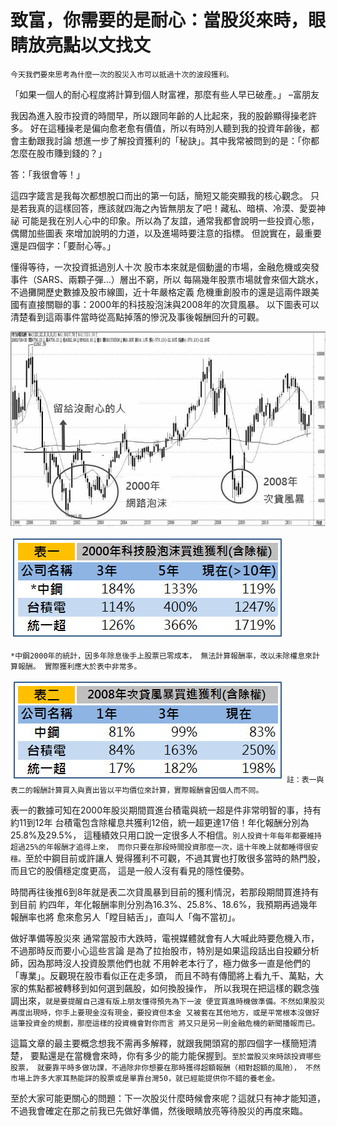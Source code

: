 # 致富，你需要的是耐心：當股災來時，眼睛放亮點以文找文

 `今天我們要來思考為什麼一次的股災入市可以抵過十次的波段獲利。`
 
 
 「如果一個人的耐心程度將計算到個人財富裡，那麼有些人早已破產。」 –富朋友

我因為進入股市投資的時間早，所以跟同年齡的人比起來，我的股齡顯得操老許多。
好在這種操老是偏向愈老愈有價值，所以有時別人聽到我的投資年齡後，都會主動跟我討論
想進一步了解投資獲利的「秘訣」。其中我常被問到的是：「你都怎麼在股市賺到錢的？」

答：「我很會等！」

這四字箴言是我每次都想脫口而出的第一句話，簡短又能突顯我的核心觀念。
只是若我真的這樣回答，應該就四海之內皆無朋友了吧！藏私、暗槓、冷漠、愛耍神祕
可能是我在別人心中的印象。所以為了友誼，通常我都會說明一些投資心態，偶爾加些圖表
來增加說明的力道，以及進場時要注意的指標。
但說實在，最重要還是四個字：「要耐心等。」


  懂得等待，一次投資抵過別人十次
股市本來就是個動盪的市場，金融危機或突發事件（SARS、兩顆子彈…）層出不窮，所以
每隔幾年股票市場就會來個大跳水，不過攤開歷史數據及股市線圖，近十年嚴格定義
危機重創股市的還是這兩件跟美國有直接關聯的事：2000年的科技股泡沫與2008年的次貸風暴。
以下圖表可以清楚看到這兩事件當時從高點掉落的慘況及事後報酬回升的可觀。



![](1.jpg)


![](2.jpg)

`
*中鋼2000年的統計，因多年除息後手上股票已零成本，
無法計算報酬率，改以未除權息來計算報酬。
實際獲利應大於表中非常多。
`

![](3.jpg)
`註：表一與表二的報酬計算買入與賣出皆以平均價位來計算，實際報酬會因個人而不同。`

表一的數據可知在2000年股災期間買進台積電與統一超是件非常明智的事，持有約11到12年
台積電包含除權息共獲利12倍，統一超更達17倍！年化報酬分別為25.8%及29.5%，
這種績效只用口說一定很多人不相信。`別人投資十年每年都要維持超過25%的年報酬才追得上來，
而你只要在那段時間投資那麼一次，這十年晚上就都睡得很安穩。`至於中鋼目前或許讓人
覺得獲利不可觀，不過其實也打敗很多當時的熱門股，而且它的股價穩定度更高，
這是一般人沒有看見的隱性優勢。

時間再往後推6到8年就是表二次貸風暴到目前的獲利情況，若那段期間買進持有到目前
約四年，年化報酬率則分別為16.3%、25.8%、18.6%，我預期再過幾年報酬率也將
愈來愈另人「瞠目結舌」，直叫人「侮不當初」。

做好準備等股災來
通常當股市大跌時，電視媒體就會有人大喊此時要危機入市，不過那時反而要小心這些言論
是為了拉抬股市，特別是如果這段話出自投顧分析師，因為那時沒人投資股票他們也就
不用幹老本行了，極力做多一直是他們的「專業」。反觀現在股市看似正在走多頭，
而且不時有傳聞將上看九千、萬點，大家的焦點都被轉移到如何選到飆股，如何換股操作，
所以我現在把這樣的觀念強調出來，`就是要提醒自己還有版上朋友懂得預先為下一波
便宜買進時機做準備。不然如果股災再度出現時，你手上要現金沒有現金，要投資但本金
又被套在其他地方，或是平常根本沒做好這筆投資金的規劃，那麼這樣的投資機會對你而言
將又只是另一則金融危機的新聞播報而已。`

這篇文章的最主要概念想我不需再多解釋，就跟我開頭寫的那四個字一樣簡短清楚，
要點還是在當機會來時，你有多少的能力能保握到。`至於當股災來時該投資哪些股票，
就要靠平時多做功課，不過除非你想要在那時獲得超額報酬（相對超額的風險），
不然市場上許多大家耳熱能詳的股票或是單靠台灣50，就已經能提供你不錯的養老金。`

至於大家可能更關心的問題：下一次股災什麼時候會來呢？這就只有神才能知道，
不過我會確定在那之前我已先做好準備，然後眼睛放亮等待股災的再度來臨。
